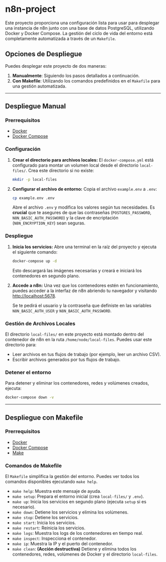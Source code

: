 # n8n-project

Este proyecto proporciona una configuración lista para usar para desplegar una instancia de n8n junto con una base de datos PostgreSQL, utilizando Docker y Docker Compose. La gestión del ciclo de vida del entorno está completamente automatizada a través de un `Makefile`.

## Opciones de Despliegue

Puedes desplegar este proyecto de dos maneras:

1.  **Manualmente**: Siguiendo los pasos detallados a continuación.
2.  **Con Makefile**: Utilizando los comandos predefinidos en el `Makefile` para una gestión automatizada.

---

## Despliegue Manual

### Prerrequisitos

-   [Docker](https://docs.docker.com/get-docker/)
-   [Docker Compose](https://docs.docker.com/compose/install/)

### Configuración

1.  **Crear el directorio para archivos locales:**
    El `docker-compose.yml` está configurado para montar un volumen local desde el directorio `local-files/`. Crea este directorio si no existe:
    ```bash
    mkdir -p local-files
    ```

2.  **Configurar el archivo de entorno:**
    Copia el archivo `example.env` a `.env`:
    ```bash
    cp example.env .env
    ```
    Abre el archivo `.env` y modifica los valores según tus necesidades. Es **crucial** que te asegures de que las contraseñas (`POSTGRES_PASSWORD`, `N8N_BASIC_AUTH_PASSWORD`) y la clave de encriptación (`N8N_ENCRYPTION_KEY`) sean seguras.

### Despliegue

1.  **Inicia los servicios:**
    Abre una terminal en la raíz del proyecto y ejecuta el siguiente comando:

    ```bash
    docker-compose up -d
    ```

    Esto descargará las imágenes necesarias y creará e iniciará los contenedores en segundo plano.

2.  **Accede a n8n:**
    Una vez que los contenedores estén en funcionamiento, puedes acceder a la interfaz de n8n abriendo tu navegador y visitando [http://localhost:5678](http://localhost:5678).

    Se te pedirá el usuario y la contraseña que definiste en las variables `N8N_BASIC_AUTH_USER` y `N8N_BASIC_AUTH_PASSWORD`.

### Gestión de Archivos Locales

El directorio `local-files/` en este proyecto está montado dentro del contenedor de n8n en la ruta `/home/node/local-files`. Puedes usar este directorio para:

-   Leer archivos en tus flujos de trabajo (por ejemplo, leer un archivo CSV).
-   Escribir archivos generados por tus flujos de trabajo.

### Detener el entorno

Para detener y eliminar los contenedores, redes y volúmenes creados, ejecuta:

```bash
docker-compose down -v
```

---

## Despliegue con Makefile

### Prerrequisitos

-   [Docker](https://docs.docker.com/get-docker/)
-   [Docker Compose](https://docs.docker.com/compose/install/)
-   [Make](https://www.gnu.org/software/make/)

### Comandos de Makefile

El `Makefile` simplifica la gestión del entorno. Puedes ver todos los comandos disponibles ejecutando `make help`.

-   `make help`: Muestra este mensaje de ayuda.
-   `make setup`: Prepara el entorno inicial (crea `local-files/` y `.env`).
-   `make up`: Inicia los servicios en segundo plano (ejecuta `setup` si es necesario).
-   `make down`: Detiene los servicios y elimina los volúmenes.
-   `make stop`: Detiene los servicios.
-   `make start`: Inicia los servicios.
-   `make restart`: Reinicia los servicios.
-   `make logs`: Muestra los logs de los contenedores en tiempo real.
-   `make inspect`: Inspecciona el contenedor.
-   `make ip`: Muestra la IP y el puerto del contenedor.
-   `make clean`: **(Acción destructiva)** Detiene y elimina todos los contenedores, redes, volúmenes de Docker y el directorio `local-files`.
